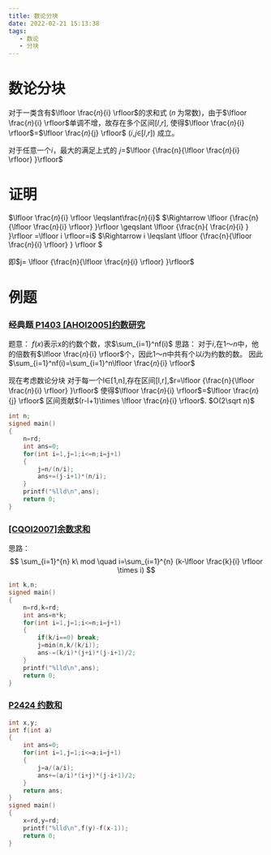 ```yaml
---
title: 数论分块
date: 2022-02-21 15:13:38
tags: 
   - 数论
   - 分块
---
```


# 数论分块
对于一类含有$\lfloor \frac{𝑛}{i} \rfloor$的求和式 (𝑛 为常数)，由于$\lfloor \frac{𝑛}{i} \rfloor$单调不增，故存在多个区间[𝑙,𝑟], 使得$\lfloor \frac{𝑛}{i} \rfloor$=$\lfloor \frac{𝑛}{j} \rfloor$  (𝑖,𝑗∈[𝑙,𝑟]) 成立。

对于任意一个𝑖，最大的满足上式的 𝑗=$\lfloor {\frac{n}{\lfloor \frac{𝑛}{i} \rfloor} }\rfloor$



<!-- more -->





# 证明
$\lfloor \frac{𝑛}{i} \rfloor \leqslant\frac{𝑛}{i}$
$\Rightarrow \lfloor {\frac{n}{\lfloor \frac{𝑛}{i} \rfloor} }\rfloor \geqslant \lfloor {\frac{n}{ \frac{𝑛}{i} } }\rfloor =\lfloor i \rfloor=i$
$\Rightarrow i \leqslant \lfloor {\frac{n}{\lfloor \frac{𝑛}{i} \rfloor} } \rfloor
$ 

即$j= \lfloor {\frac{n}{\lfloor \frac{𝑛}{i} \rfloor} }\rfloor$







# 例题
### 经典题[ P1403 [AHOI2005]约数研究](https://www.luogu.com.cn/problem/P1403 " P1403 [AHOI2005]约数研究")
题意：
$f(x)$表示x的约数个数，求$\sum_{i=1}^nf(i)$
思路：
对于$i$,在$1～n$中，他的倍数有$\lfloor \frac{𝑛}{i} \rfloor$个，因此$1～n$中共有个以$i$为约数的数。
因此$\sum_{i=1}^nf(i)=\sum_{i=1}^n\lfloor \frac{𝑛}{i} \rfloor$

现在考虑数论分块
对于每一个l∈[1,n],存在区间[l,r],$r=\lfloor {\frac{n}{\lfloor \frac{𝑛}{i} \rfloor} }\rfloor$
使得$\lfloor \frac{𝑛}{i} \rfloor$=$\lfloor \frac{𝑛}{j} \rfloor$
区间贡献$(r-l+1)\times \lfloor \frac{𝑛}{i} \rfloor$.
$O(2\sqrt n)$





```c++
int n;
signed main()
{
    n=rd;
    int ans=0;
    for(int i=1,j=1;i<=n;i=j+1)
    {
        j=n/(n/i);
        ans+=(j-i+1)*(n/i);
    }
    printf("%lld\n",ans);
    return 0;
}

```










### [[CQOI2007]余数求和](https://www.luogu.com.cn/problem/P2261 "[CQOI2007]余数求和")

思路：
$$
\sum_{i=1}^{n} k\ mod  \quad i=\sum_{i=1}^{n} (k-\lfloor \frac{k}{i} \rfloor \times i)
$$

```c++
int k,n;
signed main()
{
    n=rd,k=rd;
    int ans=n*k;
    for(int i=1,j=1;i<=n;i=j+1)
    {
        if(k/i==0) break;
        j=min(n,k/(k/i));
        ans-=(k/i)*(j+i)*(j-i+1)/2;
    }
    printf("%lld\n",ans);
    return 0;
}
```










### [P2424 约数和](https://www.luogu.com.cn/problem/P2424 "P2424 约数和")

```c++
int x,y;
int f(int a)
{
    int ans=0;
    for(int i=1,j=1;i<=a;i=j+1)
    {
        j=a/(a/i);
        ans+=(a/i)*(i+j)*(j-i+1)/2;
    }
    return ans;
}
signed main()
{
    x=rd,y=rd;
    printf("%lld\n",f(y)-f(x-1));
    return 0;
}
```
